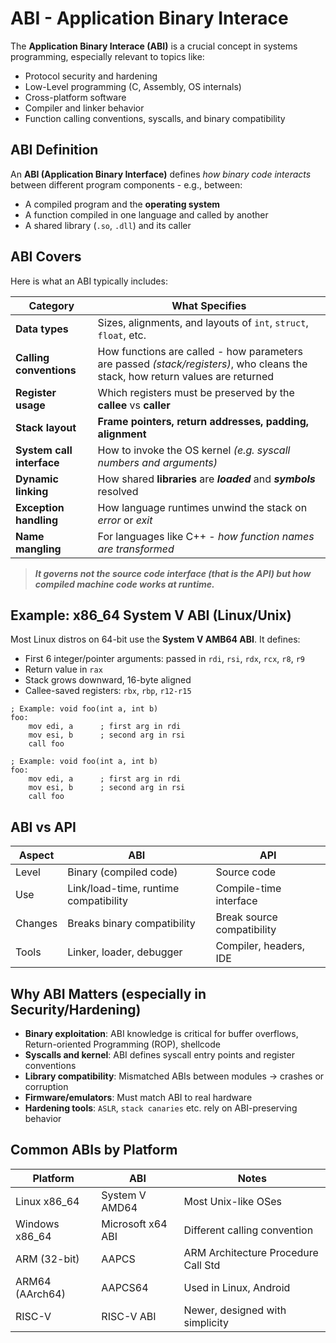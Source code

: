 # ABI - Application Binary Interace 
The **Application Binary Interace (ABI)** is a crucial concept in systems programming, especially relevant to topics like:
 * Protocol security and hardening
 * Low-Level programming (C, Assembly, OS internals)
 * Cross-platform software
 * Compiler and linker behavior
 * Function calling conventions, syscalls, and binary compatibility

## ABI Definition
An **ABI (Application Binary Interface)** defines *how binary code interacts* between different program components - e.g., between:
  * A compiled program and the **operating system**
  * A function compiled in one language and called by another
  * A shared library (`.so`, `.dll`) and its caller

## ABI Covers
Here is what an ABI typically includes:

|Category|What Specifies|
|---|---|
|**Data types**|Sizes, alignments, and layouts of `int`, `struct`, `float`, etc.|
|**Calling conventions**|How functions are called - how parameters are passed *(stack/registers)*, who cleans the stack, how return values are returned|
|**Register usage**|Which registers must be preserved by the **callee** vs **caller**|
|**Stack layout**|**Frame pointers, return addresses, padding, alignment**|
|**System call interface**|How to invoke the OS kernel *(e.g. syscall numbers and arguments)*|
|**Dynamic linking**|How shared **libraries** are ***loaded*** and ***symbols*** resolved|
|**Exception handling**|How language runtimes unwind the stack on *error* or *exit*|
|**Name mangling**|For languages like C++ - *how function names are transformed*|


> ***It governs not the source code interface (that is the API) but how compiled machine code works at runtime.***

## Example: x86_64 System V ABI (Linux/Unix)
Most Linux distros on 64-bit use the **System V AMB64 ABI**. It defines:
 * First 6 integer/pointer arguments: passed in `rdi`, `rsi`, `rdx`, `rcx`, `r8`, `r9`
 * Return value in `rax`
 * Stack grows downward, 16-byte aligned
 * Callee-saved registers: `rbx`, `rbp`, `r12-r15`

```assembly
; Example: void foo(int a, int b)
foo:
    mov edi, a      ; first arg in rdi
    mov esi, b      ; second arg in rsi
    call foo
```
```assembly
; Example: void foo(int a, int b)
foo:
    mov edi, a      ; first arg in rdi
    mov esi, b      ; second arg in rsi
    call foo
```

## ABI vs API
|Aspect|ABI|API|
|---|---|---|
|Level|Binary (compiled code)|Source code|
|Use|Link/load-time, runtime compatibility|Compile-time interface|
|Changes|Breaks binary compatibility|Break source compatibility|
|Tools|Linker, loader, debugger|Compiler, headers, IDE|

## Why ABI Matters (especially in Security/Hardening)
 * **Binary exploitation**: ABI knowledge is critical for buffer overflows, Return-oriented Programming (ROP), shellcode
 * **Syscalls and kernel**: ABI defines syscall entry points and register conventions
 * **Library compatibility**: Mismatched ABIs between modules $\rightarrow$ crashes or corruption
 * **Firmware/emulators**: Must match ABI to real hardware
 * **Hardening tools**: `ASLR`, `stack canaries` etc. rely on ABI-preserving behavior

## Common ABIs by Platform
|Platform|ABI|Notes|
|---|---|---|
|Linux x86_64|System V AMD64| Most Unix-like OSes|
|Windows x86_64|Microsoft x64 ABI|Different calling convention|
|ARM (32-bit)|AAPCS|ARM Architecture Procedure Call Std|
|ARM64 (AArch64)|AAPCS64|Used in Linux, Android|
|RISC-V|RISC-V ABI|Newer, designed with simplicity|

